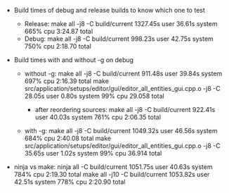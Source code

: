 - Build times of debug and release builds to know which one to test
	- Release:
		make all -j8 -C build/current  1327.45s user 36.61s system 665% cpu 3:24.87 total
	- Debug:
		make all -j8 -C build/current  998.23s user 42.75s system 750% cpu 2:18.70 total

- Build times with and without -g on debug
	- without -g:
		make all -j8 -C build/current  911.48s user 39.84s system 697% cpu 2:16.39 total
		make src/application/setups/editor/gui/editor_all_entities_gui.cpp.o -j8 -C   28.05s user 0.80s system 99% cpu 29.058 total
		- after reordering sources:
			make all -j8 -C build/current  922.41s user 40.03s system 761% cpu 2:06.35 total

	- with -g:
		make all -j8 -C build/current  1049.32s user 46.56s system 684% cpu 2:40.08 total
		make src/application/setups/editor/gui/editor_all_entities_gui.cpp.o -j8 -C   35.65s user 1.02s system 99% cpu 36.914 total

- ninja vs make:
ninja all -C build/current  1051.75s user 40.63s system 784% cpu 2:19.30 total
make all -j10 -C build/current  1053.82s user 42.51s system 778% cpu 2:20.90 total
